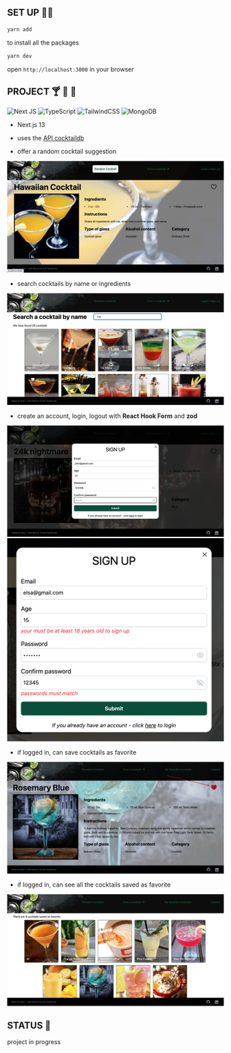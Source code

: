 ## SET UP 👨‍💻

```bash
yarn add
```

to install all the packages

```bash
yarn dev
```

open `http://localhost:3000` in your browser

## PROJECT 🍸 🥃 🍹

![Next JS](https://img.shields.io/badge/Next-black?style=for-the-badge&logo=next.js&logoColor=white)
![TypeScript](https://img.shields.io/badge/typescript-%23007ACC.svg?style=for-the-badge&logo=typescript&logoColor=white)
![TailwindCSS](https://img.shields.io/badge/tailwindcss-%2338B2AC.svg?style=for-the-badge&logo=tailwind-css&logoColor=white)
![MongoDB](https://img.shields.io/badge/MongoDB-%234ea94b.svg?style=for-the-badge&logo=mongodb&logoColor=white)

- Next.js 13

- uses the [API cocktaildb](https://www.thecocktaildb.com/api.php)

- offer a random cocktail suggestion

![home page](./src/images/screenshots/homePage.png)

- search cocktails by name or ingredients

![search cocktails page](./src/images/screenshots/SearchCocktails.png)

- create an account, login, logout with **React Hook Form** and **zod**

![create account modal](./src/images/screenshots/Signup.png)
![create account modal](./src/images/screenshots/SignupError.png)

- if logged in, can save cocktails as favorite

![add to favorites](./src/images/screenshots/AddRemoveFavorite.png)

- if logged in, can see all the cocktails saved as favorite

![favorite cocktails](./src/images/screenshots/Favorites.png)

## STATUS 📶

project in progress

